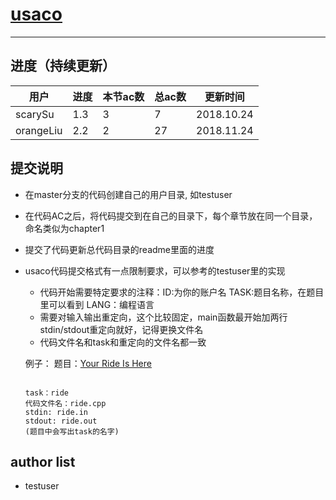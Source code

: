 # [usaco](http://train.usaco.org)
-----

## 进度（持续更新）

用户  | 进度 |本节ac数|总ac数|更新时间
---- | ---- | ---- | ---- | ---- |
scarySu|1.3| 3 | 7 |2018.10.24
orangeLiu|2.2| 2 | 27 |2018.11.24

## 提交说明
+ 在master分支的代码创建自己的用户目录, 如testuser
+ 在代码AC之后，将代码提交到在自己的目录下，每个章节放在同一个目录，命名类似为chapter1
+ 提交了代码更新总代码目录的readme里面的进度
+ usaco代码提交格式有一点限制要求，可以参考的testuser里的实现
	
	+ 代码开始需要特定要求的注释：ID:为你的账户名 TASK:题目名称，在题目里可以看到 LANG：编程语言
	+ 需要对输入输出重定向，这个比较固定，main函数最开始加两行stdin/stdout重定向就好，记得更换文件名
	+ 代码文件名和task和重定向的文件名都一致
	
	例子：
	题目：[Your Ride Is Here](http://train.usaco.org/usacoprob2?a=wrYmw944MTs&S=ride)
	```
	
	task：ride
	代码文件名：ride.cpp
	stdin: ride.in
	stdout: ride.out
	(题目中会写出task的名字)
	```
	
## author list

+ testuser
